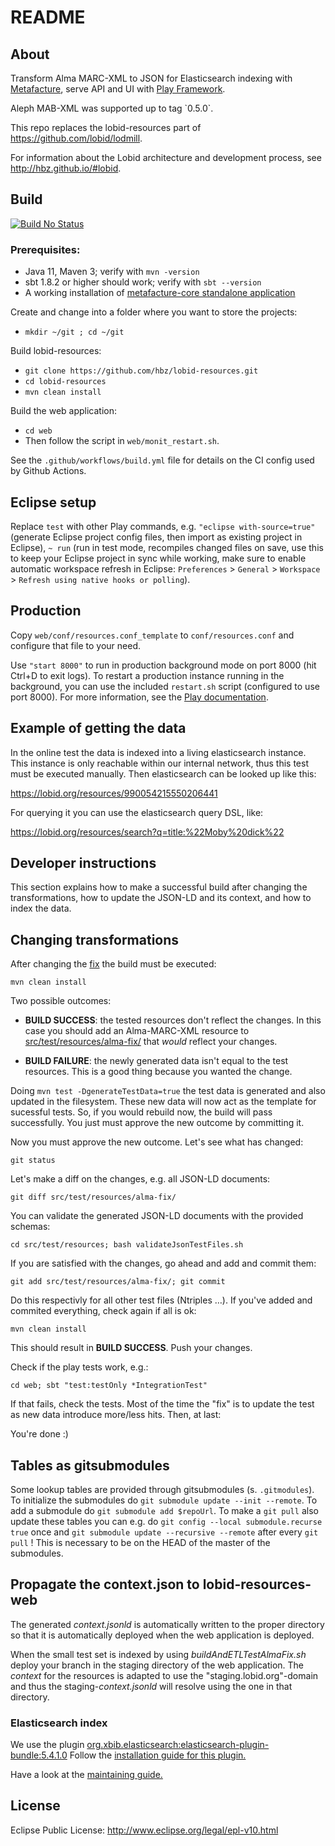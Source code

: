 # README

## About

Transform Alma MARC-XML to JSON for Elasticsearch indexing with
[Metafacture](https://github.com/culturegraph/metafacture-core/wiki),
serve API and UI with [Play Framework](https://playframework.com/).

Aleph MAB-XML was supported up to tag \`0.5.0\`.

This repo replaces the lobid-resources part of
<https://github.com/lobid/lodmill>.

For information about the Lobid architecture and development process,
see <http://hbz.github.io/#lobid>.

## Build

[![Build No Status](https://github.com/hbz/lobid-resources/workflows/Build/badge.svg?branch=master)](https://github.com/hbz/lobid-resources/actions?query=branch%3Amaster)

### Prerequisites:

- Java 11, Maven 3; verify with `mvn -version`
- sbt 1.8.2 or higher should work; verify with `sbt --version`
- A working installation of [metafacture-core standalone application](https://github.com/metafacture/metafacture-core?tab=readme-ov-file#metafacture-as-a-stand-alone-application)

Create and change into a folder where you want to store the projects:

- `mkdir ~/git ; cd ~/git`

Build lobid-resources:

- `git clone https://github.com/hbz/lobid-resources.git`
- `cd lobid-resources`
- `mvn clean install`

Build the web application:

- `cd web`
- Then follow the script in `web/monit_restart.sh`.

See the `.github/workflows/build.yml` file for details on the CI config
used by Github Actions.

## Eclipse setup

Replace `test` with other Play commands, e.g.
`"eclipse with-source=true"` (generate Eclipse project config files,
then import as existing project in Eclipse), `~ run` (run in test mode,
recompiles changed files on save, use this to keep your Eclipse project
in sync while working, make sure to enable automatic workspace refresh
in Eclipse: `Preferences` \> `General` \> `Workspace` \>
`Refresh using native hooks or polling`).

## Production

Copy `web/conf/resources.conf_template` to `conf/resources.conf` and
configure that file to your need.

Use `"start 8000"` to run in production background mode on port 8000
(hit Ctrl+D to exit logs). To restart a production instance running in
the background, you can use the included `restart.sh` script (configured
to use port 8000). For more information, see the [Play
documentation](https://playframework.com/documentation/2.4.x/Home).

## Example of getting the data

In the online test the data is indexed into a living elasticsearch
instance.
This instance is only reachable within our internal network, thus this
test
must be executed manually. Then elasticsearch can be looked up like
this:

<https://lobid.org/resources/990054215550206441>

For querying it you can use the elasticsearch query DSL, like:

<https://lobid.org/resources/search?q=title:%22Moby%20dick%22>

## Developer instructions

This section explains how to make a successful build after changing the
transformations,
how to update the JSON-LD and its context, and how to index the data.

## Changing transformations

After changing the
[fix](https://github.com/hbz/lobid-resources/blob/master/src/main/resources/alma/alma.fix)
the build must be executed:

`mvn clean install`

Two possible outcomes:

- **BUILD SUCCESS**: the tested resources don't reflect the changes.
  In this case you should add an Alma-MARC-XML resource to
  [src/test/resources/alma-fix/](https://github.com/hbz/lobid-resources/blob/master/src/test/resources/alma-fix)
  that *would* reflect your changes.

<!-- -->

- **BUILD FAILURE**: the newly generated data isn't equal to the test
  resources.
  This is a good thing because you wanted the change.

Doing `mvn test -DgenerateTestData=true` the test data is generated and
also updated in the filesystem.
These new data will now act as the template for sucessful tests. So, if
you would rebuild now, the build will pass successfully.
You just must approve the new outcome by committing it.

Now you must approve the new outcome.
Let's see what has changed:

`git status`

Let's make a diff on the changes, e.g. all JSON-LD documents:

`git diff src/test/resources/alma-fix/`

You can validate the generated JSON-LD documents with the provided
schemas:

`cd src/test/resources; bash validateJsonTestFiles.sh`

If you are satisfied with the changes, go ahead and add and commit them:

`git add src/test/resources/alma-fix/; git commit`

Do this respectivly for all other test files (Ntriples …).
If you've added and commited everything, check again if all is ok:

`mvn clean install`

This should result in **BUILD SUCCESS**. Push your changes.

Check if the play tests work, e.g.:

`cd web; sbt "test:testOnly *IntegrationTest"`

If that fails, check the tests. Most of the time the "fix" is to update
the test
as new data introduce more/less hits.
Then, at last:

You're done :)

## Tables as gitsubmodules

Some lookup tables are provided through gitsubmodules (s.
`.gitmodules`).
To initialize the submodules do
`git submodule update --init --remote`.
To add a submodule do `git submodule add $repoUrl`.
To make a `git pull` also
update these tables you can e.g. do
`git config --local submodule.recurse true` once and
`git submodule update --recursive --remote` after every `git pull` !
This is necessary
to be on the HEAD of the master of the submodules.

## Propagate the context.json to lobid-resources-web

The generated *context.jsonld* is automatically written to the proper
directory
so that it is automatically deployed when the web application is
deployed.

When the small test set is indexed by using *buildAndETLTestAlmaFix.sh*
deploy your branch in
the staging directory of the web application. The *context* for the
resources is adapted
to use the "staging.lobid.org"-domain and thus the
staging-*context.jsonld* will resolve using the one in that directory.

### Elasticsearch index

We use the plugin
[org.xbib.elasticsearch:elasticsearch-plugin-bundle:5.4.1.0](https://github.com/jprante/elasticsearch-plugin-bundle#elasticsearch-5x)
Follow the [installation guide for this
plugin.](https://github.com/hbz/lobid-resources/issues/1615#issuecomment-1516331254)

Have a look at the [maintaining
guide.](https://github.com/hbz/lobid-resources/wiki/Maintaining-lobid-API)

## License

Eclipse Public License: <http://www.eclipse.org/legal/epl-v10.html>
